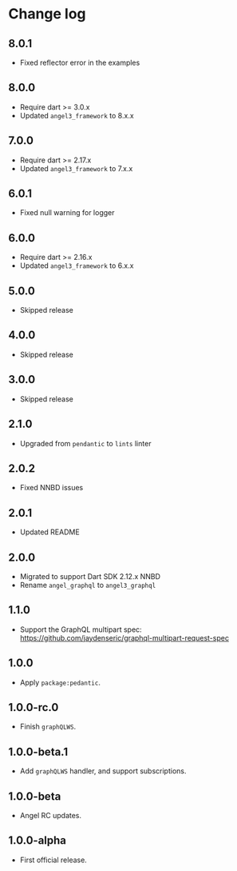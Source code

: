# Change log

## 8.0.1

* Fixed reflector error in the examples

## 8.0.0

* Require dart >= 3.0.x
* Updated `angel3_framework` to 8.x.x

## 7.0.0

* Require dart >= 2.17.x
* Updated `angel3_framework` to 7.x.x

## 6.0.1

* Fixed null warning for logger

## 6.0.0

* Require dart >= 2.16.x
* Updated `angel3_framework` to 6.x.x

## 5.0.0

* Skipped release

## 4.0.0

* Skipped release

## 3.0.0

* Skipped release

## 2.1.0

* Upgraded from `pendantic` to `lints` linter

## 2.0.2

* Fixed NNBD issues

## 2.0.1

* Updated README

## 2.0.0

* Migrated to support Dart SDK 2.12.x NNBD
* Rename `angel_graphql` to `angel3_graphql`

## 1.1.0

* Support the GraphQL multipart spec: <https://github.com/jaydenseric/graphql-multipart-request-spec>

## 1.0.0

* Apply `package:pedantic`.

## 1.0.0-rc.0

* Finish `graphQLWS`.

## 1.0.0-beta.1

* Add `graphQLWS` handler, and support subscriptions.

## 1.0.0-beta

* Angel RC updates.

## 1.0.0-alpha

* First official release.

